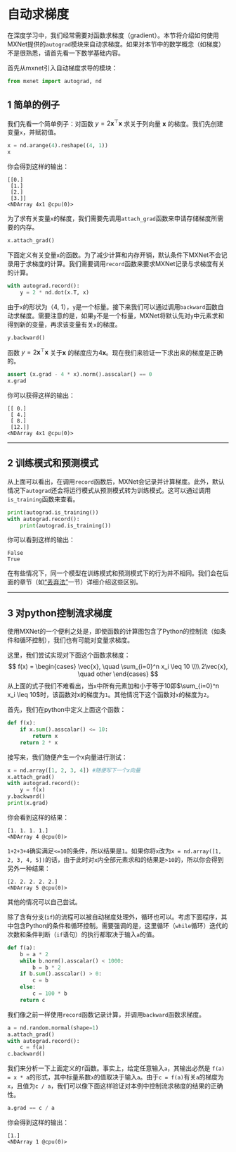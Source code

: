 
# 自动求梯度

在深度学习中，我们经常需要对函数求梯度（gradient）。本节将介绍如何使用MXNet提供的`autograd`模块来自动求梯度。如果对本节中的数学概念（如梯度）不是很熟悉，请首先看一下数学基础内容。

首先从mxnet引入自动梯度求导的模块：

```python
from mxnet import autograd, nd
```

## 1 简单的例子

我们先看一个简单例子：对函数 $y = 2\boldsymbol{x}^{\top}\boldsymbol{x}$ 求关于列向量 $\boldsymbol{x}$ 的梯度。我们先创建变量`x`，并赋初值。

```python
x = nd.arange(4).reshape((4, 1))
x
```

你会得到这样的输出：

```
[[0.]
 [1.]
 [2.]
 [3.]]
<NDArray 4x1 @cpu(0)>
```

为了求有关变量`x`的梯度，我们需要先调用`attach_grad`函数来申请存储梯度所需要的内存。

```python
x.attach_grad()
```

下面定义有关变量`x`的函数。为了减少计算和内存开销，默认条件下MXNet不会记录用于求梯度的计算。我们需要调用`record`函数来要求MXNet记录与求梯度有关的计算。

```python
with autograd.record():
    y = 2 * nd.dot(x.T, x)
```

由于`x`的形状为（4, 1），`y`是一个标量。接下来我们可以通过调用`backward`函数自动求梯度。需要注意的是，如果`y`不是一个标量，MXNet将默认先对`y`中元素求和得到新的变量，再求该变量有关`x`的梯度。

```python
y.backward()
```

函数 $y = 2\boldsymbol{x}^{\top}\boldsymbol{x}$ 关于$\boldsymbol{x}$ 的梯度应为$4\boldsymbol{x}$。现在我们来验证一下求出来的梯度是正确的。

```python
assert (x.grad - 4 * x).norm().asscalar() == 0
x.grad
```

你可以获得这样的输出：

```
[[ 0.]
 [ 4.]
 [ 8.]
 [12.]]
<NDArray 4x1 @cpu(0)>
```

---

## 2 训练模式和预测模式

从上面可以看出，在调用`record`函数后，MXNet会记录并计算梯度。此外，默认情况下`autograd`还会将运行模式从预测模式转为训练模式。这可以通过调用`is_training`函数来查看。

```python
print(autograd.is_training())
with autograd.record():
    print(autograd.is_training())
```

你可以看到这样的输出：

```
False
True
```

在有些情况下，同一个模型在训练模式和预测模式下的行为并不相同。我们会在后面的章节（如[“丢弃法”](//todo)一节）详细介绍这些区别。

---

## 3 对python控制流求梯度

使用MXNet的一个便利之处是，即使函数的计算图包含了Python的控制流（如条件和循环控制），我们也有可能对变量求梯度。

这里，我们尝试实现对下面这个函数求梯度：
$$
f(x) = \begin{cases}
\vec{x}, \quad \sum_{i=0}^n x_i \leq 10
\\\\
2\vec{x}, \quad other
\end{cases}
$$
从上面的式子我们不难看出，当`x`中所有元素加和小于等于10即$\sum_{i=0}^n x_i \leq 10$时，该函数对x的梯度为`1`。其他情况下这个函数对`x`的梯度为`2`。

首先，我们在python中定义上面这个函数：

```python
def f(x):
    if x.sum().asscalar() <= 10:
        return x
    return 2 * x
```

接写来，我们随便产生一个x向量进行测试：

```python
x = nd.array([1, 2, 3, 4]) #随便写下一个x向量
x.attach_grad()
with autograd.record():
    y = f(x)
y.backward()
print(x.grad)
```

你会看到这样的结果：

```
[1. 1. 1. 1.]
<NDArray 4 @cpu(0)>
```

`1+2+3+4`确实满足`<=10`的条件，所以结果是`1`。如果你将`x`改为`x = nd.array([1, 2, 3, 4, 5])`的话，由于此时对`x`内全部元素求和的结果是`>10`的，所以你会得到另外一种结果：

```
[2. 2. 2. 2. 2.]
<NDArray 5 @cpu(0)>
```

其他的情况可以自己尝试。

除了含有分支(`if`)的流程可以被自动梯度处理外，循环也可以。考虑下面程序，其中包含Python的条件和循环控制。需要强调的是，这里循环（`while`循环）迭代的次数和条件判断（`if`语句）的执行都取决于输入`a`的值。

```python
def f(a):
    b = a * 2
    while b.norm().asscalar() < 1000:
        b = b * 2
    if b.sum().asscalar() > 0:
        c = b
    else:
        c = 100 * b
    return c
```

我们像之前一样使用`record`函数记录计算，并调用`backward`函数求梯度。

```python
a = nd.random.normal(shape=1)
a.attach_grad()
with autograd.record():
    c = f(a)
c.backward()
```

我们来分析一下上面定义的`f`函数。事实上，给定任意输入`a`，其输出必然是 `f(a) = x * a`的形式，其中标量系数`x`的值取决于输入`a`。由于`c = f(a)`有关`a`的梯度为`x`，且值为`c / a`，我们可以像下面这样验证对本例中控制流求梯度的结果的正确性。

```python
a.grad == c / a
```

你会得到这样的输出：

```
[1.]
<NDArray 1 @cpu(0)>
```

